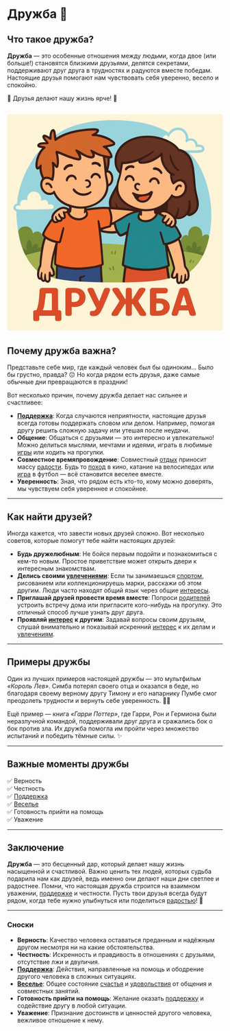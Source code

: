 # **Дружба** 🤝

## Что такое дружба?
**Дружба** — это особенные отношения между людьми, когда двое (или больше!) становятся близкими друзьями, делятся секретами, поддерживают друг друга в трудностях и радуются вместе победам. Настоящие друзья помогают нам чувствовать себя уверенно, весело и спокойно.

🌟 Друзья делают нашу жизнь ярче! 🌟

![Дружба](../../../../WORK/life/happiness/pictures/дружба.png)
---
## Почему дружба важна?
Представьте себе мир, где каждый человек был бы одиноким... Было бы грустно, правда? 😔 Но когда рядом есть друзья, даже самые обычные дни превращаются в праздник!

Вот несколько причин, почему дружба делает нас сильнее и счастливее:
- **[Поддержка](Помощь_другим.md)**: Когда случаются неприятности, настоящие друзья всегда готовы поддержать словом или делом. Например, помогая другу решить сложную задачу или утешая после неудачи.
- **Общение**: Общаться с друзьями — это интересно и увлекательно! Можно делиться мыслями, мечтами и идеями, играть в любимые [игры](Игры.md) или ходить на прогулки.
- **Совместное времяпровождение**: Совместный [отдых](Отдых.md) приносит массу [радости](Улыбка.md). Будь то [поход](Путешествия.md) в кино, катание на велосипедах или [игра](Игры.md) в футбол — всё становится веселее вместе.
- **Уверенность**: Зная, что рядом есть кто-то, кому можно доверять, мы чувствуем себя увереннее и спокойнее.

---

## Как найти друзей?
Иногда кажется, что завести новых друзей сложно. Вот несколько советов, которые помогут тебе найти настоящих друзей:
- **Будь дружелюбным**: Не бойся первым подойти и познакомиться с кем-то новым. Простое приветствие может открыть двери к интересным знакомствам.
- **Делись своими [увлечениями](Хобби.md)**: Если ты занимаешься [спортом](Спорт.md), рисованием или коллекционируешь марки, расскажи об этом другим. Люди часто находят общий язык через общие [интересы](Хобби.md).
- **Приглашай друзей провести время вместе**: Попроси [родителей](Семья.md) устроить встречу дома или пригласите кого-нибудь на прогулку. Это отличный способ лучше узнать друг друга.
- **Проявляй [интерес](Хобби.md) к другим**: Задавай вопросы своим друзьям, слушай внимательно и показывай искренний [интерес](Хобби.md) к их делам и [увлечениям](Хобби.md).

---

## Примеры дружбы
Один из лучших примеров настоящей дружбы — это мультфильм *«Король Лев»*. Симба потерял своего отца и оказался в беде, но благодаря своему верному другу Тимону и его напарнику Пумбе смог преодолеть трудности и вернуть себе уверенность. 🦁🐻

Ещё пример — книга *«Гарри Поттер»*, где Гарри, Рон и Гермиона были неразлучной командой, поддерживали друг друга и сражались бок о бок против зла. Их дружба помогла им пройти через множество испытаний и победить тёмные силы. ✨

---

## Важные моменты дружбы
✅ Верность  
✅ Честность  
✅ [Поддержка](Помощь_другим.md)  
✅ [Веселье](Игры.md)  
✅ Готовность прийти на помощь  
✅ Уважение  

---

## Заключение
**Дружба** — это бесценный дар, который делает нашу жизнь насыщенной и счастливой. Важно ценить тех людей, которых судьба подарила нам как друзей, ведь именно они делают наши дни светлее и радостнее. Помни, что настоящая дружба строится на взаимном уважении, [поддержке](Помощь_другим.md) и честности. Пусть твои друзья всегда будут рядом, когда тебе нужно улыбнуться или поделиться [радостью](Улыбка.md)! 💖

---

### Сноски
- **Верность**: Качество человека оставаться преданным и надёжным другом несмотря ни на какие обстоятельства.
- **Честность**: Искренность и правдивость в отношениях с друзьями, отсутствие лжи и двуличия.
- **[Поддержка](Помощь_другим.md)**: Действия, направленные на помощь и ободрение другого человека в сложных ситуациях.
- **[Веселье](Игры.md)**: Общее состояние [счастья](Счастье.md) и [удовольствия](Счастье.md) от общения и совместных занятий.
- **Готовность прийти на помощь**: Желание оказать [поддержку](Помощь_другим.md) и содействие другу в любой ситуации.
- **Уважение**: Признание достоинств и ценностей другого человека, вежливое отношение к нему.
